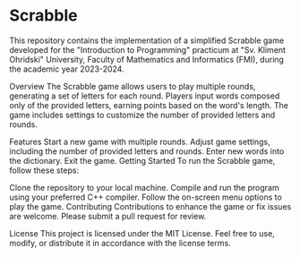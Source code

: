 # Scrabble
This repository contains the implementation of a simplified Scrabble game developed for the "Introduction to Programming" practicum at "Sv. Kliment Ohridski" University, Faculty of Mathematics and Informatics (FMI), during the academic year 2023-2024.

Overview
The Scrabble game allows users to play multiple rounds, generating a set of letters for each round. Players input words composed only of the provided letters, earning points based on the word's length. The game includes settings to customize the number of provided letters and rounds.

Features
Start a new game with multiple rounds.
Adjust game settings, including the number of provided letters and rounds.
Enter new words into the dictionary.
Exit the game.
Getting Started
To run the Scrabble game, follow these steps:

Clone the repository to your local machine.
Compile and run the program using your preferred C++ compiler.
Follow the on-screen menu options to play the game.
Contributing
Contributions to enhance the game or fix issues are welcome. Please submit a pull request for review.

License
This project is licensed under the MIT License. Feel free to use, modify, or distribute it in accordance with the license terms.
